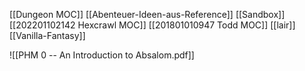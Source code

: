 [[Dungeon MOC]] [[Abenteuer-Ideen-aus-Reference]] [[Sandbox]] [[202201102142 Hexcrawl MOC]] [[201801010947 Todd MOC]] [[lair]] [[Vanilla-Fantasy]] 


![[PHM 0 -- An Introduction to Absalom.pdf]]